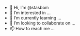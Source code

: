 - 👋 Hi, I’m @stasbom
- 👀 I’m interested in ...
- 🌱 I’m currently learning ...
- 💞️ I’m looking to collaborate on ...
- 📫 How to reach me ...

<!---
stasbom/stasbom is a ✨ special ✨ repository because its `README.md` (this file) appears on your GitHub profile.
You can click the Preview link to take a look at your changes.
--->
